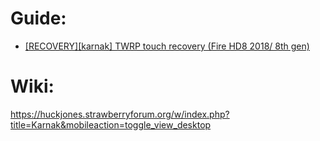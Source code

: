 # Guide:
- [[RECOVERY][karnak] TWRP touch recovery (Fire HD8 2018/ 8th gen)](https://xdaforums.com/t/recovery-karnak-twrp-touch-recovery-fire-hd8-2018-8th-gen.3948995/)

# Wiki:
https://huckjones.strawberryforum.org/w/index.php?title=Karnak&mobileaction=toggle_view_desktop
